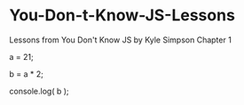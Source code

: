 # You-Don-t-Know-JS-Lessons
Lessons from You Don't Know JS by Kyle Simpson
Chapter 1

a = 21;

b = a * 2;

console.log( b );

